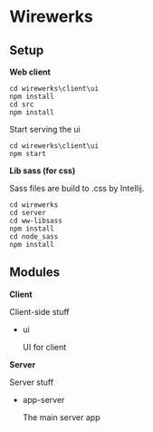 Wirewerks
========

Setup
-------

**Web client**
```
cd wirewerks\client\ui
npm install
cd src
npm install
```

Start serving the ui

```
cd wirewerks\client\ui
npm start
```

**Lib sass (for css)**

Sass files are build to .css by Intellij.

```
cd wirewerks
cd server
cd ww-libsass
npm install
cd node_sass
npm install
```


Modules
---------


**Client**

Client-side stuff

 * ui

	UI for client

**Server**

Server stuff


 * app-server

	The main server app

